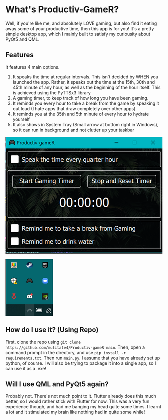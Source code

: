 # What's Productiv-GameR?
Well, if you're like me, and absolutely LOVE gaming, but also find it eating away some of your productive time, then this app is for you! It's a pretty simple desktop app, which I mainly built to satisfy my curiousity about PyQt5 and QML.

## Features
It features 4 main options.
1. It speaks the time at regular intervals. This isn't decided by WHEN you launched the app. Rather, it speaks out the time at the 15th, 30th and 45th minute of any hour, as well as the beginning of the hour itself. This is achieved using the PyTTSx3 library
2. A gaming timer, to keep track of how long you have been gaming.
3. It reminds you every hour to take a break from the game by speaking it out loud (I hate apps that draw completely over other apps)
4. It reminds you at the 35th and 5th minute of every hour to hydrate yourself
5. It also shows in System Tray (Small arrow at bottom right in Windows), so it can run in background and not clutter up your taskbar

![App](./static/screenshot.PNG)

![TaskBar](./static/tray-icon.png)

## How do I use it? (Using Repo)
First, clone the repo using `git clone https://github.com/mulitate4/Productiv-gameR main`. Then, open a command prompt in the directory, and use `pip install -r requirements.txt`. Then run `main.py`. I assume that you have already set up python, of course. I will also be trying to package it into a single app, so I can use it as a .exe!

## Will I use QML and PyQt5 again?
Probably not. There's not much point to it. Flutter already does this much better, so I would rather stick with Flutter for now. This was a very fun experience though, and had me banging my head quite some times. I learnt a lot and it stimulated my brain like nothing had in quite some while!
